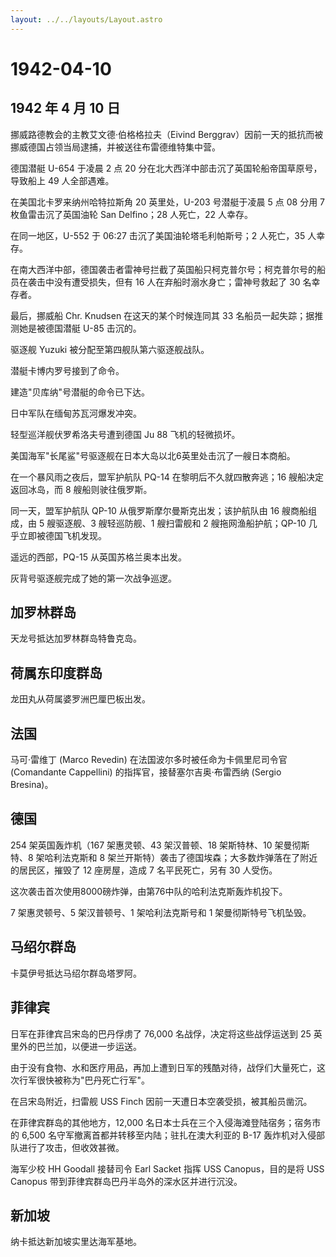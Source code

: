 ```yaml
---
layout: ../../layouts/Layout.astro
---
```


# 1942-04-10

## 1942 年 4 月 10 日

挪威路德教会的主教艾文德·伯格格拉夫（Eivind
Berggrav）因前一天的抵抗而被挪威德国占领当局逮捕，并被送往布雷德维特集中营。

德国潜艇 U-654 于凌晨 2 点 20
分在北大西洋中部击沉了英国轮船帝国草原号，导致船上 49 人全部遇难。

在美国北卡罗来纳州哈特拉斯角 20 英里处，U-203 号潜艇于凌晨 5 点 08 分用
7 枚鱼雷击沉了英国油轮 San Delfino；28 人死亡，22 人幸存。

在同一地区，U-552 于 06:27 击沉了美国油轮塔毛利帕斯号；2 人死亡，35
人幸存。

在南大西洋中部，德国袭击者雷神号拦截了英国船只柯克普尔号；柯克普尔号的船员在袭击中没有遭受损失，但有
16 人在弃船时溺水身亡；雷神号救起了 30 名幸存者。

最后，挪威船 Chr. Knudsen 在这天的某个时候连同其 33
名船员一起失踪；据推测她是被德国潜艇 U-85 击沉的。

驱逐舰 Yuzuki 被分配至第四舰队第六驱逐舰战队。

潜艇卡博内罗号接到了命令。

建造"贝库纳"号潜艇的命令已下达。

日中军队在缅甸苏瓦河爆发冲突。

轻型巡洋舰伏罗希洛夫号遭到德国 Ju 88 飞机的轻微损坏。

美国海军"长尾鲨"号驱逐舰在日本大岛以北6英里处击沉了一艘日本商船。

在一个暴风雨之夜后，盟军护航队 PQ-14 在黎明后不久就四散奔逃；16
艘船决定返回冰岛，而 8 艘船则驶往俄罗斯。

同一天，盟军护航队 QP-10 从俄罗斯摩尔曼斯克出发；该护航队由 16
艘商船组成，由 5 艘驱逐舰、3 艘轻巡防舰、1 艘扫雷舰和 2
艘拖网渔船护航；QP-10 几乎立即被德国飞机发现。

遥远的西部，PQ-15 从英国苏格兰奥本出发。

灰背号驱逐舰完成了她的第一次战争巡逻。

## 加罗林群岛

天龙号抵达加罗林群岛特鲁克岛。

## 荷属东印度群岛

龙田丸从荷属婆罗洲巴厘巴板出发。

## 法国

马可·雷维丁 (Marco Revedin) 在法国波尔多时被任命为卡佩里尼司令官
(Comandante Cappellini) 的指挥官，接替塞尔吉奥·布雷西纳 (Sergio
Bresina)。

## 德国

254 架英国轰炸机（167 架惠灵顿、43 架汉普顿、18 架斯特林、10
架曼彻斯特、8 架哈利法克斯和 8
架兰开斯特）袭击了德国埃森；大多数炸弹落在了附近的居民区，摧毁了 12
座房屋，造成 7 名平民死亡，另有 30 人受伤。

这次袭击首次使用8000磅炸弹，由第76中队的哈利法克斯轰炸机投下。

7 架惠灵顿号、5 架汉普顿号、1 架哈利法克斯号和 1 架曼彻斯特号飞机坠毁。

## 马绍尔群岛

卡莫伊号抵达马绍尔群岛塔罗阿。

## 菲律宾

日军在菲律宾吕宋岛的巴丹俘虏了 76,000 名战俘，决定将这些战俘运送到 25
英里外的巴兰加，以便进一步运送。

由于没有食物、水和医疗用品，再加上遭到日军的残酷对待，战俘们大量死亡，这次行军很快被称为"巴丹死亡行军"。

在吕宋岛附近，扫雷舰 USS Finch 因前一天遭日本空袭受损，被其船员凿沉。

在菲律宾群岛的其他地方，12,000
名日本士兵在三个入侵海滩登陆宿务；宿务市的 6,500
名守军撤离首都并转移至内陆；驻扎在澳大利亚的 B-17
轰炸机对入侵部队进行了攻击，但收效甚微。

海军少校 HH Goodall 接替司令 Earl Sacket 指挥 USS Canopus，目的是将 USS
Canopus 带到菲律宾群岛巴丹半岛外的深水区并进行沉没。

## 新加坡

纳卡抵达新加坡实里达海军基地。